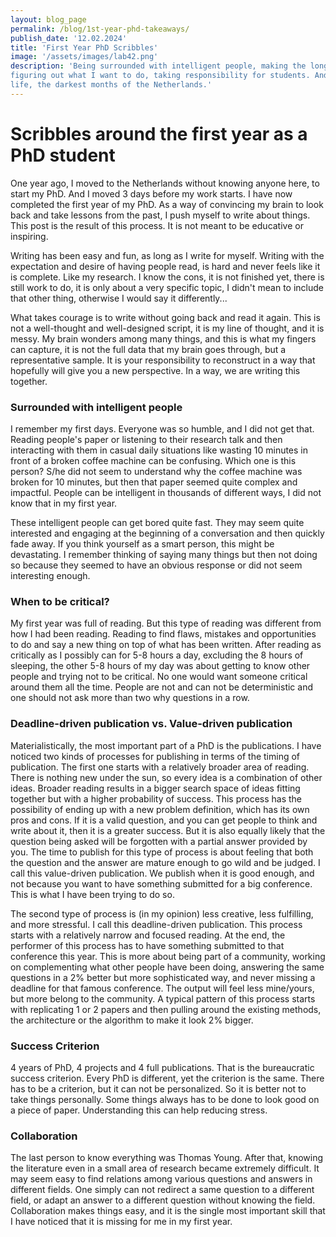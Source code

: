 ```yaml
---
layout: blog_page
permalink: /blog/1st-year-phd-takeaways/
publish_date: '12.02.2024'
title: 'First Year PhD Scribbles'
image: '/assets/images/lab42.png'
description: 'Being surrounded with intelligent people, making the longest (research) plan of my life and
figuring out what I want to do, taking responsibility for students. And the negatives; feeling like a scam, less social
life, the darkest months of the Netherlands.'
---
```


# Scribbles around the first year as a PhD student

One year ago, I moved to the Netherlands without knowing anyone here, to start my PhD. And I moved 3 days before my work
starts. I have now completed the first year of my PhD. As a way of convincing my brain to look back and take lessons
from the past, I push myself to write about things. This post is the result of this process. It is not meant to be
educative or inspiring.

Writing has been easy and fun, as long as I write for myself. Writing with the expectation and desire of having people
read, is hard and never feels like it is complete. Like my research. I know the cons, it is not finished yet, there is
still work to do, it is only about a very specific topic, I didn't mean to include that other thing, otherwise I would
say it differently...

What takes courage is to write without going back and read it again. This is not a well-thought and well-designed
script, it is my line of thought, and it is messy. My brain wonders among many things, and this is what my fingers can
capture, it is not the full data that my brain goes through, but a representative sample. It is your responsibility
to reconstruct in a way that hopefully will give you a new perspective. In a way, we are writing this together.

### Surrounded with intelligent people

I remember my first days. Everyone was so humble, and I did not get that. Reading people's paper or listening to their
research talk and then interacting with them in casual daily situations like wasting 10 minutes in front of a broken
coffee machine can be confusing. Which one is this person? S/he did not seem to understand why the coffee machine
was broken for 10 minutes, but then that paper seemed quite complex and impactful. People can be intelligent in
thousands of different ways, I did not know that in my first year.

These intelligent people can get bored quite fast. They may seem quite interested and engaging at the beginning of a
conversation and then quickly fade away. If you think yourself as a smart person, this might be devastating. I remember
thinking of saying many things but then not doing so because they seemed to have an obvious response or did not seem
interesting enough.

### When to be critical?

My first year was full of reading. But this type of reading was different from how I had been reading. Reading to find
flaws, mistakes and opportunities to do and say a new thing on top of what has been written. After reading as critically
as I possibly can for 5-8 hours a day, excluding the 8 hours of sleeping, the other 5-8 hours of my day was about
getting to know other people and trying not to be critical. No one would want someone critical around them all the time.
People are not and can not be deterministic and one should not ask more than two why questions in a row.

### Deadline-driven publication vs. Value-driven publication

Materialistically, the most important part of a PhD is the publications. I have noticed two kinds of processes for
publishing in terms of the timing of publication. The first one starts with a relatively broader area of reading. There
is nothing new under the sun, so every idea is a combination of other ideas. Broader reading results in a bigger search
space of ideas fitting together but with a higher probability of success. This process has the possibility of ending
up with a new problem definition, which has its own pros and cons. If it is a valid question, and you can get people to
think and write about it, then it is a greater success. But it is also equally likely that the question being asked will
be forgotten with a partial answer provided by you. The time to publish for this type of process is about feeling that
both the question and the answer are mature enough to go wild and be judged. I call this value-driven publication. We
publish when it is good enough, and not because you want to have something submitted for a big conference. This is what
I have been trying to do so.

The second type of process is (in my opinion) less creative, less fulfilling, and more stressful. I call this
deadline-driven publication. This process starts with a relatively narrow and focused reading. At the end, the performer
of this process has to have something submitted to that conference this year. This is more about being part of a
community, working on complementing what other people have been doing, answering the same questions in a 2% better but
more sophisticated way, and never missing a deadline for that famous conference. The output will feel less mine/yours,
but more belong to the community. A typical pattern of this process starts with replicating 1 or 2 papers and then
pulling around the existing methods, the architecture or the algorithm to make it look 2% bigger.

### Success Criterion

4 years of PhD, 4 projects and 4 full publications. That is the bureaucratic success criterion. Every PhD is different,
yet the criterion is the same. There has to be a criterion, but it can not be personalized. So it is better not to take
things personally. Some things always has to be done to look good on a piece of paper. Understanding this can help
reducing stress.

### Collaboration

The last person to know everything was Thomas Young. After that, knowing the literature even in a small area of research
became extremely difficult. It may seem easy to find relations among various questions and answers in different fields.
One simply can not redirect a same question to a different field, or adapt an answer to a different question without
knowing the field. Collaboration makes things easy, and it is the single most important skill that I have noticed that
it is missing for me in my first year. 
